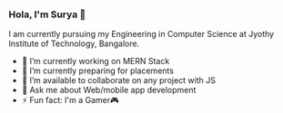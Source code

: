 ### Hola, I'm Surya 👋

I am currently pursuing my Engineering in Computer Science at Jyothy Institute of Technology, Bangalore.

- 🔭 I’m currently working on MERN Stack
- 🌱 I’m currently preparing for placements
- 👯 I’m available to collaborate on any project with JS
- 💬 Ask me about Web/mobile app development 
- ⚡ Fun fact: I'm a Gamer🎮

